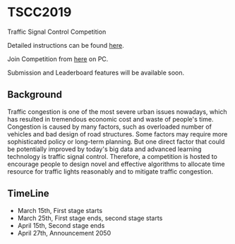 # TSCC2019
Traffic Signal Control Competition

Detailed instructions can be found [here](https://github.com/tianrang-intelligence/TSCC2019/wiki/Traffic-Signal-Control-Competition-@2050).

Join Competition from [here](http://www.tscc2050.com/) on PC.

Submission and Leaderboard features will be available soon.

## Background
Traffic congestion is one of the most severe urban issues nowadays, which has resulted in tremendous economic cost and waste of people's time. Congestion is caused by many factors, such as overloaded number of vehicles and bad design of road structures. Some factors may require more sophisticated policy or long-term planning. But one direct factor that could be potentially improved by today's big data and advanced learning technology is traffic signal control. Therefore, a competition is hosted to encourage people to design novel and effective algorithms to allocate time resource for traffic lights reasonably and to mitigate traffic congestion.

## TimeLine
- March 15th, First stage starts 
- March 25th, First stage ends, second stage starts 
- April 15th, Second stage ends 
- April 27th, Announcement 2050
